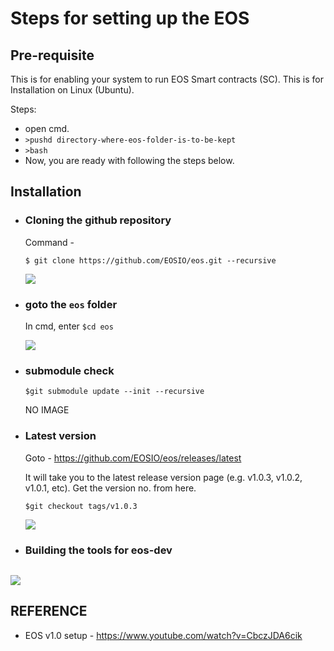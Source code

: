 # Steps for setting up the EOS 
## Pre-requisite
This is for enabling your system to run EOS Smart contracts (SC). This is for Installation on Linux (Ubuntu). 
  
  Steps:
    
   * open cmd.
   * ```>pushd directory-where-eos-folder-is-to-be-kept```
   * ```>bash```
   * Now, you are ready with following the steps below.
  
## Installation
* ### Cloning the github repository
  Command - 
  
  ```$ git clone https://github.com/EOSIO/eos.git --recursive```
  
  ![](https://github.com/abhi3700/My_Learning_EOS/blob/master/Images/eos_setup_.png)

* ### goto the ```eos``` folder
  In cmd, enter ```$cd eos```
  
  ![](https://github.com/abhi3700/My_Learning_EOS/blob/master/Images/eos_setup_2.png)
  
* ### submodule check
  ```$git submodule update --init --recursive```
  
  NO IMAGE
  
* ### Latest version
  Goto  - https://github.com/EOSIO/eos/releases/latest
  
  It will take you to the latest release version page (e.g. v1.0.3, v1.0.2, v1.0.1, etc). Get the version no. from here. 
  
  ```$git checkout tags/v1.0.3```
  
  ![](https://github.com/abhi3700/My_Learning_EOS/blob/master/Images/eos_setup_3.png)

* ### Building the tools for eos-dev
  ```$./eosio_build.sh
  
 ![](https://github.com/abhi3700/My_Learning_EOS/blob/master/Images/eos_setup_4.png)
  
## REFERENCE
* EOS v1.0 setup - https://www.youtube.com/watch?v=CbczJDA6cik
